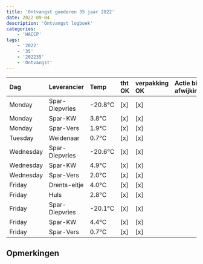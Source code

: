 ```yaml
---
title: 'Ontvangst goederen 35 jaar 2022'
date: 2022-09-04
description: 'Ontvangst logboek'
categories:
    - 'HACCP'
tags:
    - '2022'
    - '35'
    - '202235'
    - 'Ontvangst'
---
```

| Dag | Leverancier | Temp | tht OK | verpakking OK | Actie bij afwijking | Controle door |
|:---|:---|:---|:---|:---|:---|:---|
| Monday | Spar-Diepvries | -20.8°C | [x] | [x] | | DPater |
| Monday | Spar-KW | 3.8°C | [x] | [x] | | DPater |
| Monday | Spar-Vers | 1.9°C | [x] | [x] | | DPater |
| Tuesday | Weidenaar | 0.7°C | [x] | [x] | | DPater |
| Wednesday | Spar-Diepvries | -20.6°C | [x] | [x] | | WPater |
| Wednesday | Spar-KW | 4.9°C | [x] | [x] | | WPater |
| Wednesday | Spar-Vers | 2.0°C | [x] | [x] | | WPater |
| Friday | Drents-eitje | 4.0°C | [x] | [x] | | WPater |
| Friday | Huls | 2.8°C | [x] | [x] | | WPater |
| Friday | Spar-Diepvries | -20.1°C | [x] | [x] | | WPater |
| Friday | Spar-KW | 4.4°C | [x] | [x] | | WPater |
| Friday | Spar-Vers | 0.7°C | [x] | [x] | | WPater |

## Opmerkingen


